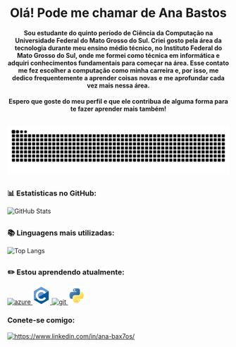 <h1 align="center">Olá! Pode me chamar de Ana Bastos</h1>
<h4 align="center">Sou estudante do quinto período de Ciência da Computação na Universidade Federal do Mato Grosso do Sul. Criei gosto pela área da tecnologia durante meu ensino médio técnico, no Instituto Federal do Mato Grosso do Sul, onde me formei como técnica em informática e adquiri conhecimentos fundamentais para começar na área. Esse contato me fez escolher a computação como minha carreira e, por isso, me dedico frequentemente a aprender coisas novas e me aprofundar cada vez mais nessa área. </h4>
<h4 align="center">Espero que goste do meu perfil e que ele contribua de alguma forma para te fazer aprender mais também!</h4>

##
![snake gif](https://github.com/bax7os/bax7os/blob/output/github-contribution-grid-snake-dark.svg)

##
### 📊 Estatísticas no GitHub: 
![GitHub Stats](https://github-readme-stats.vercel.app/api?username=bax7os&theme=gotham&show_icons=true)

##
### 📚 Linguagens mais utilizadas: 
![Top Langs](https://github-readme-stats-git-masterrstaa-rickstaa.vercel.app/api/top-langs/?username=bax7os&layout=compact&theme=gotham)


##
### ✏️ Estou aprendendo atualmente: 

<p align="left"> <a href="https://azure.microsoft.com/en-in/" target="_blank" rel="noreferrer"> <img src="https://www.vectorlogo.zone/logos/microsoft_azure/microsoft_azure-icon.svg" alt="azure" width="40" height="40"/> </a> <a href="https://www.cprogramming.com/" target="_blank" rel="noreferrer"> <img src="https://raw.githubusercontent.com/devicons/devicon/master/icons/c/c-original.svg" alt="c" width="40" height="40"/> </a> <a href="https://git-scm.com/" target="_blank" rel="noreferrer"> <img src="https://www.vectorlogo.zone/logos/git-scm/git-scm-icon.svg" alt="git" width="40" height="40"/> </a> <a href="https://www.python.org" target="_blank" rel="noreferrer"> <img src="https://raw.githubusercontent.com/devicons/devicon/master/icons/python/python-original.svg" alt="python" width="40" height="40"/> </a> </p>




<h3 align="left">Conete-se comigo:</h3>
<p align="left">
<a href="https://linkedin.com/in/https://www.linkedin.com/in/ana-bax7os/" target="blank"><img align="center" src="https://raw.githubusercontent.com/rahuldkjain/github-profile-readme-generator/master/src/images/icons/Social/linked-in-alt.svg" alt="https://www.linkedin.com/in/ana-bax7os/" height="30" width="40" /></a>
</p>


